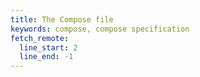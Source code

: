 ```yaml
---
title: The Compose file
keywords: compose, compose specification
fetch_remote:
  line_start: 2
  line_end: -1
---
```


